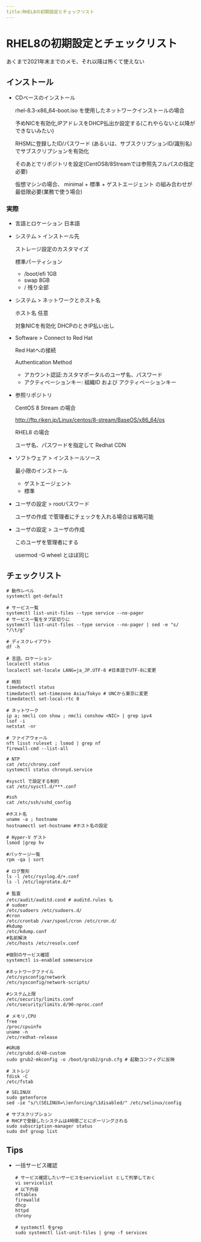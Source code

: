 ```yaml
---
title:RHEL8の初期設定とチェックリスト
---
```


# RHEL8の初期設定とチェックリスト

あくまで2021年末までのメモ、それ以降は怖くて使えない

## インストール

- CDベースのインストール

  rhel-8.3-x86_64-boot.iso を使用したネットワークインストールの場合

  予めNICを有効化,IPアドレスをDHCP払出か設定する(これやらないと以降ができないみたい)

  RHSMに登録したID/パスワード (あるいは、サブスクリプションID/識別名)でサブスクリプションを有効化

  そのあとでリポジトリを設定(CentOS8/8Streamでは参照先フルパスの指定必要)
  
  仮想マシンの場合、 minimal + 標準 + ゲストエージェント の組み合わせが最低限必要(業務で使う場合)

### 実際

- 言語とロケーション 日本語

- システム > インストール先　

  ストレージ設定のカスタマイズ

  標準パーティション
  - /boot/efi 1GB
  - swap 8GB
  - / 残り全部

- システム > ネットワークとホスト名

  ホスト名 任意

  対象NICを有効化 DHCPのときIP払い出し

- Software > Connect to Red Hat

  Red Hatへの接続

  Authentication Method

  - アカウント認証:カスタマポータルのユーザ名、パスワード
  - アクティベーションキー: 組織ID および アクティベーションキー

- 参照リポジトリ 
 
  CentOS 8 Stream の場合

  http://ftp.riken.jp/Linux/centos/8-stream/BaseOS/x86_64/os

  RHEL8 の場合

  ユーザ名、パスワードを指定して Redhat CDN

- ソフトウェア > インストールソース

  最小限のインストール

  - ゲストエージェント
  - 標準

- ユーザの設定 > rootパスワード

  ユーザの作成 で管理者にチェックを入れる場合は省略可能

- ユーザの設定 > ユーザの作成

  このユーザを管理者にする

  usermod -G wheel とほぼ同じ

## チェックリスト

```
# 動作レベル
systemctl get-default

# サービス一覧
systemctl list-unit-files --type service --no-pager
# サービス一覧をタブ区切りに
systemctl list-unit-files --type service --no-pager | sed -e "s/  */\t/g"

# ディスクレイアウト
df -h

# 言語、ロケーション
localectl status
localectl set-locale LANG=ja_JP.UTF-8 #日本語でUTF-8に変更

# 時刻
timedatectl status
timedatectl set-timezone Asia/Tokyo # UNCから東京に変更
timedatectl set-local-rtc 0

# ネットワーク
ip a; nmcli con show ; nmcli conshow <NIC> | grep ipv4
lsof -i 
netstat -nr

# ファイアウォール
nft lisst ruleset ; lsmod | grep nf
firewall-cmd --list-all

# NTP
cat /etc/chrony.conf
systemctl status chronyd.service

#sysctl で設定する制約
cat /etc/sysctl.d/***.conf

#ssh
cat /etc/ssh/sshd_config 

#ホスト名
uname -a ; hostname
hostnamectl set-hostname #ホスト名の設定

# Hyper-V ゲスト
lsmod |grep hv

#パッケージ一覧
rpm -qa | sort

# ログ整形
ls -l /etc/rsyslog.d/+.conf
ls -l /etc/logrotate.d/*

# 監査
/etc/audit/auditd.cond # auditd.rules も
# sudoer
/etc/sudoers /etc/sudoers.d/
#cron
/etc/crontab /var/spool/cron /etc/cron.d/
#kdump
/etc/kdump.conf
#名前解決
/etc/hosts /etc/resolv.conf

#個別のサービス確認
systemctl is-enabled someservice

#ネットワークファイル
/etc/sysconfig/network
/etc/sysconfig/network-scripts/

#システム上限
/etc/security/limits.conf
/etc/security/limits.d/90-nproc.conf

# メモリ,CPU
free
/proc/cpuinfo
uname -n
/etc/redhat-release

#GRUB
/etc/grubd.d/40-custom
sudo grub2-mkconfig -o /boot/grub2/grub.cfg # 起動コンフィグに反映

# ストレジ
fdisk -C 
/etc/fstab

# SELINUX
sudo getenforce
sed -ie "s/\(SELINUX=\)enforcing/\1disabled/" /etc/selinux/config 

# サブスクリプション
# RHCPで登録したシステムは4時間ごとにポーリングされる
sudo subscription-manager status
sudo dnf group list 
```

## Tips

- 一括サービス確認
  ```
  # サービス確認したいサービスをservicelist として列挙しておく
  vi servicelist 
  # 以下内容
  nftables
  firewalld
  dhcp
  httpd
  chrony 

  # systemctl をgrep
  sudo systemctl list-unit-files | grep -f services 
  ```

